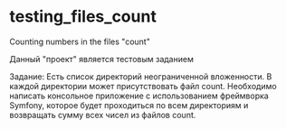 # testing_files_count
Counting numbers in the files "count"

Данный "проект" является тестовым заданием

Задание: Есть список директорий неограниченной вложенности. В каждой директории может присутствовать файл count. 
Необходимо написать консольное приложение с использованием фреймворка Symfony, которое будет проходиться по всем директориям и возвращать сумму всех чисел из файлов count.

